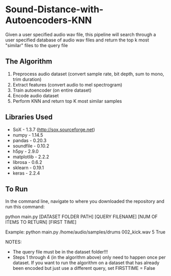 # Sound-Distance-with-Autoencoders-KNN
Given a user specified audio wav file,  this pipeline will search through a user specified database of audio wav files and return the top k most "similar" files to the query file

## The Algorithm
  1. Preprocess audio dataset (convert sample rate, bit depth, sum to mono, trim duration) 
  2. Extract features (convert audio to mel spectrogram) 
  3. Train autoencoder (on entire dataset)
  4. Encode audio dataset
  5. Perform KNN and return top K most similar samples

## Libraries Used

- SoX - 1.3.7 (http://sox.sourceforge.net)
- numpy - 1.14.5 
- pandas - 0.20.3 
- soundfile - 0.10.2
- h5py - 2.9.0
- matplotlib - 2.2.2
- librosa - 0.6.2
- sklearn - 0.19.1
- keras - 2.2.4
  
## To Run

In the command line, navigate to where you downloaded the repository and run this command: 

python main.py [DATASET FOLDER PATH] [QUERY FILENAME] [NUM OF ITEMS TO RETURN] [FIRST TIME]

Example: python main.py /home/audio/samples/drums 002_kick.wav 5 True

NOTES: 
  - The query file must be in the dataset folder!!! 
  - Steps 1 through 4 (in the algorithm above) only need to happen once per dataset. If you want to run the algorithm on a dataset that has already been encoded but just use a different query, set FIRSTTIME = False 
